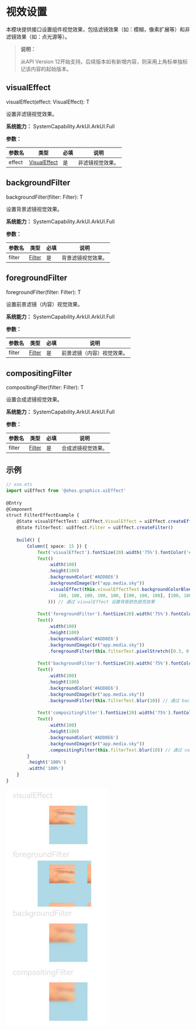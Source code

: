 # 视效设置

本模块提供接口设置组件视觉效果，包括滤镜效果（如：模糊，像素扩展等）和非滤镜效果（如：点光源等）。

>  **说明：**
>
>  从API Version 12开始支持。后续版本如有新增内容，则采用上角标单独标记该内容的起始版本。

## visualEffect

visualEffect(effect: VisualEffect): T

设置非滤镜视觉效果。

**系统能力：** SystemCapability.ArkUI.ArkUI.Full

**参数：**

| 参数名 | 类型                                                         | 必填 | 说明                                                 |
| ------ | ------------------------------------------------------------ | ---- | ---------------------------------------------------- |
| effect | [VisualEffect](../../apis-arkgraphics2d/js-apis-uiEffect.md#visualeffect) | 是   | 非滤镜视觉效果。 |

## backgroundFilter

backgroundFilter(filter: Filter): T

设置背景滤镜视觉效果。

**系统能力：** SystemCapability.ArkUI.ArkUI.Full

**参数：**

| 参数名 | 类型                                                         | 必填 | 说明                                                 |
| ------ | ------------------------------------------------------------ | ---- | ---------------------------------------------------- |
| filter | [Filter](../../apis-arkgraphics2d/js-apis-uiEffect.md#filter) | 是   | 背景滤镜视觉效果。 |

## foregroundFilter

foregroundFilter(filter: Filter): T

设置前景滤镜（内容）视觉效果。

**系统能力：** SystemCapability.ArkUI.ArkUI.Full

**参数：**

| 参数名 | 类型                                                         | 必填 | 说明                                                 |
| ------ | ------------------------------------------------------------ | ---- | ---------------------------------------------------- |
| filter | [Filter](../../apis-arkgraphics2d/js-apis-uiEffect.md#filter) | 是   | 前景滤镜（内容）视觉效果。 |

## compositingFilter

compositingFilter(filter: Filter): T

设置合成滤镜视觉效果。

**系统能力：** SystemCapability.ArkUI.ArkUI.Full

**参数：**

| 参数名 | 类型                                                         | 必填 | 说明                                                 |
| ------ | ------------------------------------------------------------ | ---- | ---------------------------------------------------- |
| filter | [Filter](../../apis-arkgraphics2d/js-apis-uiEffect.md#filter) | 是   | 合成滤镜视觉效果。 |


## 示例
```ts
// xxx.ets
import uiEffect from '@ohos.graphics.uiEffect'

@Entry
@Component
struct FilterEffectExample {
    @State visualEffectTest: uiEffect.VisualEffect = uiEffect.createEffect()
    @State filterTest: uiEffect.Filter = uiEffect.createFilter()

    build() {
        Column({ space: 15 }) {
            Text('visualEffect').fontSize(20).width('75%').fontColor('#DCDCDC')
            Text()
                .width(100)
                .height(100)
                .backgroundColor('#ADD8E6')
                .backgroundImage($r("app.media.sky"))
                .visualEffect(this.visualEffectTest.backgroundColorBlender(uiEffect.createBrightnessBlender(
                    100, 100, 100, 100, 100, [100, 100, 100], [100, 100, 100], 10
                ))) // 通过 visualEffect 设置背景颜色提亮效果
            
            Text('foregroundFilter').fontSize(20).width('75%').fontColor('#DCDCDC')
            Text()
                .width(100)
                .height(100)
                .backgroundColor('#ADD8E6')
                .backgroundImage($r("app.media.sky"))
                .foregroundFilter(this.filterTest.pixelStretch([0.3, 0.1, 0.1, 0.1], uiEffect.TileMode.REPEAT)) // 通过 foregroundFilter 进行像素扩展

            Text('backgroundFilter').fontSize(20).width('75%').fontColor('#DCDCDC')
            Text()
                .width(100)
                .height(100)
                .backgroundColor('#ADD8E6')
                .backgroundImage($r("app.media.sky"))
                .backgroundFilter(this.filterTest.blur(10)) // 通过 backgroundFilter 设置模糊效果
            
            Text('compositingFilter').fontSize(20).width('75%').fontColor('#DCDCDC')
            Text()
                .width(100)
                .height(100)
                .backgroundColor('#ADD8E6')
                .backgroundImage($r("app.media.sky"))
                .compositingFilter(this.filterTest.blur(10)) // 通过 compositingFilter 设置模糊效果
        }
        .height('100%')
        .width('100%')
    }
}
```

![compositingFilter](figures/filterEffect.jpg)